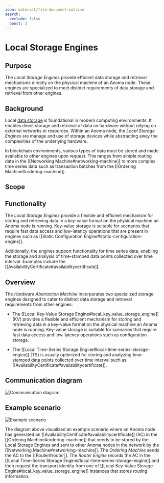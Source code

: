 ```yaml
---
icon: material/file-document-outline
search:
  exclude: false
  boost: 2
---
```


# Local Storage Engines

## Purpose

<!-- --8<-- [start:purpose] -->
The *Local Storage Engines* provide efficient data storage and retrieval mechanisms directly on the physical machine of an Anoma node.
These engines are specialized to meet distinct requirements of data storage and retrieval from other engines.

<!-- --8<-- [end:purpose] -->

## Background

Local [data storage](https://en.wikipedia.org/wiki/Data_storage) is foundational in modern computing environments.
It enables direct storage and retrieval of data on hardware without relying on external
networks or resources. Within an Anoma node, the *Local Storage Engines* are manage and use of storage devices
while abstracting away the complexities of the underlying hardware.

In blockchain environments, various types of data must be stored and made available to other engines upon request.
This ranges from simple routing data in the [[Networking Machine#networking-machine]] to more complex time series data
such as transaction batches from the [[Ordering Machine#ordering-machine]].

## Scope

## Functionality

The *Local Storage Engines* provide a flexible and efficient mechanism for storing and retrieving
data in a key-value format on the physical machine an Anoma node is running.
Key-value storage is suitable for scenarios that require fast data access and low-latency operations that are present in
engines such as [[Static Configuration Engine#static-configuration-engine]].

Additionally, the engines support functionality for time series data, enabling the storage and analysis of time-stamped data points
collected over time interval. Examples include the [[AvailabilityCertificate#availabilitycertificate]].

## Overview

The *Hardware Abstraction Machine* incorporates two specialized storage engines designed to cater to distinct data storage
and retrieval requirements from other engines:

- The [[Local Key-Value Storage Engine#local_key_value_storage_engine]] (KV) provides
a flexible and efficient mechanism for storing and retrieving data in a
key-value format on the physical machine an Anoma node is running. Key-value
storage is suitable for scenarios that require fast data access and low-latency
operations such as configuration storage.

- The [[Local Time-Series Storage Engine#local-time-series-storage-engine]] (TS) is
usually optimized for storing and analyzing time-stamped data points collected
over time interval such as [[AvailabilityCertificate#availabilitycertificate]].

## Communication diagram

![Communication diagram](communication-diagrams-storage.svg)

## Example scenario

![Example scenario](example_scenario_storage.svg)

The diagram above visualized an example scenario where an Anoma node has generated an [[AvailabilityCertificate#availabilitycertificate]] (AC)
in the [[Ordering Machine#ordering-machine]] that needs to be stored by the Local Storage Engines and sent to other Anoma nodes in the network by the [[Networking Machine#networking-machine]].
The *Ordering Machine* sends the AC to the [[Router#router]]. The *Router Engine* records the AC in the [[Local Time-Series Storage Engine#local-time-series-storage-engine]]
and then request the transport identity from one of [[Local Key-Value Storage Engine#local_key_value_storage_engine]] instances that stores routing information.

<!-- ## Further reading -->

